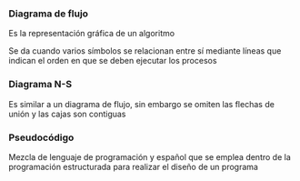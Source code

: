 ### Diagrama de flujo

Es la representación gráfica de un algoritmo

Se da cuando varios símbolos se relacionan entre sí mediante líneas que indican el orden en que se deben ejecutar los procesos

### Diagrama N-S

Es similar a un diagrama de flujo, sin embargo se omiten las flechas de unión y las cajas son contiguas

### Pseudocódigo

Mezcla de lenguaje de programación y español que se emplea dentro de la programación estructurada para realizar el diseño de un programa

